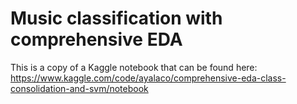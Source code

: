 # Music classification with comprehensive EDA

This is a copy of a Kaggle notebook that can be found here: https://www.kaggle.com/code/ayalaco/comprehensive-eda-class-consolidation-and-svm/notebook
